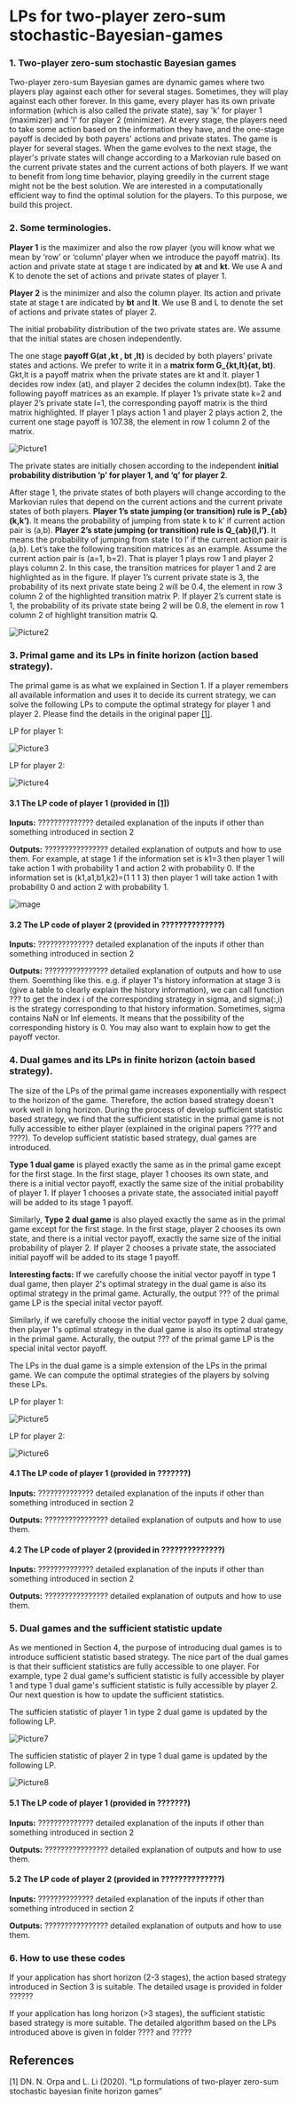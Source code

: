 # LPs for two-player zero-sum stochastic-Bayesian-games
### 1. Two-player zero-sum stochastic Bayesian games
Two-player zero-sum Bayesian games are dynamic games where two players play against each other for several stages. Sometimes, they will play against each other forever. In this game, every player has its own private information (which is also called the private state), say 'k' for player 1 (maximizer) and 'l' for player 2 (minimizer). At every stage, the players need to take some action based on the information they have, and the one-stage payoff is decided by both payers' actions and private states. The game is player for several stages. When the game evolves to the next stage, the player's private states will change according to a Markovian rule based on the current private states and the current actions of both players. If we want to benefit from long time behavior, playing greedily in the current stage might not be the best solution. 
We are interested in a computationally efficient way to find the optimal solution for the players. To this purpose, we build this project.

### 2. Some terminologies.
**Player 1** is the maximizer and also the row player (you will know what we mean by ‘row’ or ‘column’ player when we introduce the payoff matrix). Its action and private state at stage t are indicated by **at** and **kt**. We use A and K to denote the set of actions and private states of player 1.

**Player 2** is the minimizer and also the column player. Its action and private state at stage t are indicated by **bt** and **lt**. We use B and L to denote the set of actions and private states of player 2.

The initial probability distribution of the two private states are. We assume that the initial states are chosen independently. 

The one stage **payoff G(at ,kt , bt ,lt)** is decided by both players’ private states and actions. We prefer to write it in a **matrix form G_{kt,lt}(at, bt)**. Gkt,lt is a payoff matrix when the private states are kt and lt. player 1 decides row index (at), and player 2 decides the column index(bt). Take the following payoff matrices as an example. If player 1’s private state k=2 and player 2’s private state l=1, the corresponding payoff matrix is the third matrix highlighted. If player 1 plays action 1 and player 2 plays action 2, the current one stage payoff is 107.38, the element in row 1 column 2 of the matrix.

![Picture1](https://github.com/Li-Lichun-Lab/stochastic-Bayesian-games/blob/main/pics/Picture1.png)

The private states are initially chosen according to the independent **initial probability distribution ‘p’ for player 1, and ‘q’ for player 2**. 

After stage 1, the private states of both players will change according to the Markovian rules that depend on the current actions and the current private states of both players. **Player 1’s state jumping (or transition) rule is P_{ab}(k,k’)**. It means the probability of jumping from state k to k’ if current action pair is (a,b). **Player 2’s state jumping (or transition) rule is Q_{ab}(l,l’)**. It means the probability of jumping from state l to l’ if the current action pair is (a,b). Let’s take the following transition matrices as an example. Assume the current action pair is (a=1, b=2). That is player 1 plays row 1 and player 2 plays column 2. In this case, the transition matrices for player 1 and 2 are highlighted as in the figure. If player 1’s current private state is 3, the probability of its next private state being 2 will be 0.4, the element in row 3 column 2 of the highlighted transition matrix P. If player 2’s current state is 1, the probability of its private state being 2 will be 0.8, the element in row 1 column 2 of highlight transition matrix Q. 
 
![Picture2](https://github.com/Li-Lichun-Lab/stochastic-Bayesian-games/blob/main/pics/Picture2.png)
 
### 3. Primal game and its LPs in finite horizon (action based strategy). 
The primal game is as what we explained in Section 1. If a player remembers all available information and uses it to decide its current strategy, we can solve the following LPs to compute the optimal strategy for player 1 and player 2. Please find the details in the original paper [[1]](#1).



LP for player 1:

![Picture3](https://github.com/Li-Lichun-Lab/stochastic-Bayesian-games/blob/main/pics/Picture3.png)

LP for player 2:

![Picture4](https://github.com/Li-Lichun-Lab/stochastic-Bayesian-games/blob/main/pics/Picture4.png)
 
#### 3.1 The LP code of player 1 (provided in [[1]](#1))

**Inputs:** ?????????????? detailed explanation of the inputs if other than something introduced in section 2

**Outputs:** ???????????????? detailed explanation of outputs and how to use them. For example, at stage 1 if the information set is k1=3 then player 1 will take action 1 with probability 1 and action 2 with probability 0. If the information set is (k1,a1,b1,k2)=(1 1 1 3) then player 1 will take action 1 with probability 0 and action 2 with probability 1.

![image](https://user-images.githubusercontent.com/62413691/115451842-ac989780-a1eb-11eb-80aa-05f2a7d7df93.png)



#### 3.2 The LP code of player 2 (provided in ??????????????)

**Inputs:** ?????????????? detailed explanation of the inputs if other than something introduced in section 2

**Outputs:** ???????????????? detailed explanation of outputs and how to use them. Soemthing like this. e.g. if player 1's history information at stage 3 is (give a table to clearly explain the history information), we can call function ??? to get the index i of the corresponding strategy in sigma, and sigma(:,i) is the strategy corresponding to that history information. Sometimes, sigma contains NaN or Inf elements. It means that the possibility of the corresponding history is 0. You may also want to explain how to get the payoff vector. 

### 4. Dual games and its LPs in finite horizon (actoin based strategy). 
The size of the LPs of the primal game increases exponentially with respect to the horizon of the game. Therefore, the action based strategy doesn't work well in long horizon. During the process of develop sufficient statistic based strategy, we find that the sufficient statistic in the primal game is not fully accessible to either player (explained in the original papers ???? and ????). To develop sufficient statistic based strategy, dual games are introduced.

**Type 1 dual game** is played exactly the same as in the primal game except for the first stage. In the first stage, player 1 chooses its own state, and there is a initial vector payoff, exactly the same size of the initial probability of player 1. If player 1 chooses a private state, the associated initial payoff will be added to its stage 1 payoff. 

Similarly, **Type 2 dual game** is also played exactly the same as in the primal game except for the first stage. In the first stage, player 2 chooses its own state, and there is a initial vector payoff, exactly the same size of the initial probability of player 2. If player 2 chooses a private state, the associated initial payoff will be added to its stage 1 payoff. 

**Interesting facts:** If we carefully choose the initial vector payoff in type 1 dual game, then player 2's optimal strategy in the dual game is also its optimal strategy in the primal game. Acturally, the output ??? of the primal game LP is the special inital vector payoff.

Similarly, if we carefully choose the initial vector payoff in type 2 dual game, then player 1's optimal strategy in the dual game is also its optimal strategy in the primal game. Acturally, the output ??? of the primal game LP is the special inital vector payoff.

The LPs in the dual game is a simple extension of the LPs in the primal game. We can compute the optimal strategies of the players by solving these LPs. 

LP for player 1:

![Picture5](https://github.com/Li-Lichun-Lab/stochastic-Bayesian-games/blob/main/pics/Picture5.png)

LP for player 2:

![Picture6](https://github.com/Li-Lichun-Lab/stochastic-Bayesian-games/blob/main/pics/Picture6.png)
 
#### 4.1 The LP code of player 1 (provided in ???????)

**Inputs:** ?????????????? detailed explanation of the inputs if other than something introduced in section 2

**Outputs:** ???????????????? detailed explanation of outputs and how to use them. 

#### 4.2 The LP code of player 2 (provided in ??????????????)

**Inputs:** ?????????????? detailed explanation of the inputs if other than something introduced in section 2

**Outputs:** ???????????????? detailed explanation of outputs and how to use them. 

### 5. Dual games and the sufficient statistic update

As we mentioned in Section 4, the purpose of introducing dual games is to introduce sufficient statistic based strategy. The nice part of the dual games is that their sufficient statistics are fully accessible to one player. For example, type 2 dual game's sufficient statistic is fully accessible by player 1 and type 1 dual game's sufficient statistic is fully accessible by player 2. Our next question is how to update the sufficient statistics. 

The sufficien statistic of player 1 in type 2 dual game is updated by the following LP.

![Picture7](https://github.com/Li-Lichun-Lab/stochastic-Bayesian-games/blob/main/pics/Picture7.png)

The sufficien statistic of player 2 in type 1 dual game is updated by the following LP.

![Picture8](https://github.com/Li-Lichun-Lab/stochastic-Bayesian-games/blob/main/pics/Picture8.png)

#### 5.1 The LP code of player 1 (provided in ???????)

**Inputs:** ?????????????? detailed explanation of the inputs if other than something introduced in section 2

**Outputs:** ???????????????? detailed explanation of outputs and how to use them. 

#### 5.2 The LP code of player 2 (provided in ??????????????)

**Inputs:** ?????????????? detailed explanation of the inputs if other than something introduced in section 2

**Outputs:** ???????????????? detailed explanation of outputs and how to use them. 

### 6. How to use these codes

If your application has short horizon (2-3 stages), the action based strategy introduced in Section 3 is suitable. The detailed usage is provided in folder ??????

If your application has long horizon (>3 stages), the sufficient statistic based strategy is more suitable. The detailed algorithm based on the LPs introduced above is given in folder ???? and ?????



## References
<a id="1">[1]</a> 
DN. N. Orpa and L. Li (2020). 
“Lp formulations of two-player zero-sum stochastic bayesian finite horizon games”

